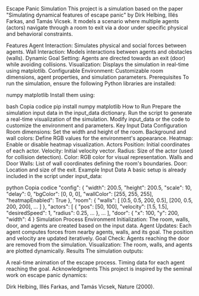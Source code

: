 Escape Panic Simulation
This project is a simulation based on the paper "Simulating dynamical features of escape panic" by Dirk Helbing, Illés Farkas, and Tamás Vicsek. It models a scenario where multiple agents (actors) navigate through a room to exit via a door under specific physical and behavioral constraints.

Features
Agent Interaction: Simulates physical and social forces between agents.
Wall Interaction: Models interactions between agents and obstacles (walls).
Dynamic Goal Setting: Agents are directed towards an exit (door) while avoiding collisions.
Visualization: Displays the simulation in real-time using matplotlib.
Configurable Environment: Customizable room dimensions, agent properties, and simulation parameters.
Prerequisites
To run the simulation, ensure the following Python libraries are installed:

numpy
matplotlib
Install them using:

bash
Copia codice
pip install numpy matplotlib
How to Run
Prepare the simulation input data in the input_data dictionary.
Run the script to generate a real-time visualization of the simulation.
Modify input_data or the code to customize the environment and parameters.
Key Input Data
Configuration
Room dimensions: Set the width and height of the room.
Background and wall colors: Define RGB values for the environment's appearance.
Heatmap: Enable or disable heatmap visualization.
Actors
Position: Initial coordinates of each actor.
Velocity: Initial velocity vector.
Radius: Size of the actor (used for collision detection).
Color: RGB color for visual representation.
Walls and Door
Walls: List of wall coordinates defining the room's boundaries.
Door: Location and size of the exit.
Example Input Data
A basic setup is already included in the script under input_data:

python
Copia codice
"config": {
    "width": 200.5,
    "height": 200.5,
    "scale": 10,
    "delay": 0,
    "bgColor": [0, 0, 0],
    "wallColor": [255, 255, 255],
    "heatmapEnabled": True
},
"room": {
    "walls": [
        [0.5, 0.5, 200, 0.5],
        [200, 0.5, 200, 200],
        ...
    ]
},
"actors": [
    {
        "pos": [50, 100],
        "velocity": [1.5, 1.5],
        "desiredSpeed": 1,
        "radius": 0.25,
        ...
    },
    ...
],
"door": {
    "x": 100,
    "y": 200,
    "width": 4
}
Simulation Process
Environment Initialization:
The room, walls, door, and agents are created based on the input data.
Agent Updates:
Each agent computes forces from nearby agents, walls, and its goal.
The position and velocity are updated iteratively.
Goal Check:
Agents reaching the door are removed from the simulation.
Visualization:
The room, walls, and agents are plotted dynamically.
Results
The simulation outputs:

A real-time animation of the escape process.
Timing data for each agent reaching the goal.
Acknowledgments
This project is inspired by the seminal work on escape panic dynamics:

Dirk Helbing, Illés Farkas, and Tamás Vicsek, Nature (2000).
